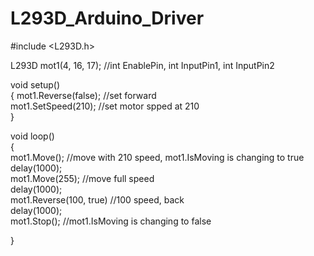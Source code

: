 # L293D_Arduino_Driver <br />

#include <L293D.h> <br />

L293D mot1(4, 16, 17); //int EnablePin, int InputPin1, int InputPin2 <br />


void setup()  <br />
{
  mot1.Reverse(false); //set forward  <br />
  mot1.SetSpeed(210); //set motor spped at 210 <br />
}

void loop()  <br />
{ <br />
  mot1.Move(); //move with 210 speed, mot1.IsMoving is changing to true <br />
  delay(1000); <br />
  mot1.Move(255); //move full speed <br />
  delay(1000); <br />
  mot1.Reverse(100, true) //100 speed, back <br />
  delay(1000); <br /> 
  mot1.Stop(); //mot1.IsMoving is changing to false
  
}<br /> 


